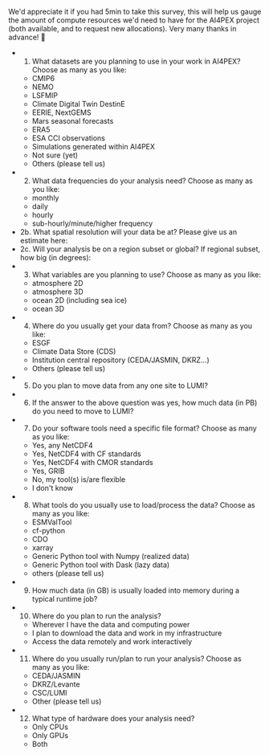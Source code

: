 We'd appreciate it if you had 5min to take this survey, this will help us gauge the amount of compute
resources we'd need to have for the AI4PEX project (both available, and to request new allocations). Very many thanks 
in advance! :beer:

- 1. What datasets are you planning to use in your work in AI4PEX? Choose as many as you like:
  - CMIP6
  - NEMO
  - LSFMIP
  - Climate Digital Twin DestinE
  - EERIE, NextGEMS
  - Mars seasonal forecasts
  - ERA5
  - ESA CCI observations
  - Simulations generated within AI4PEX
  - Not sure (yet)
  - Others (please tell us)
- 2. What data frequencies do your analysis need? Choose as many as you like:
  - monthly
  - daily
  - hourly
  - sub-hourly/minute/higher frequency
- 2b. What spatial resolution will your data be at? Please give us an estimate here:
- 2c. Will your analysis be on a region subset or global? If regional subset, how big (in degrees):
- 3. What variables are you planning to use? Choose as many as you like:
  - atmosphere 2D
  - atmosphere 3D
  - ocean 2D (including sea ice)
  - ocean 3D
- 4. Where do you usually get your data from? Choose as many as you like:
  - ESGF
  - Climate Data Store (CDS)
  - Institution central repository (CEDA/JASMIN, DKRZ...)
  - Others (please tell us)
- 5. Do you plan to move data from any one site to LUMI?
- 6. If the answer to the above question was yes, how much data (in PB) do you need to move to LUMI?
- 7. Do your software tools need a specific file format? Choose as many as you like:
  - Yes, any NetCDF4
  - Yes, NetCDF4 with CF standards
  - Yes, NetCDF4 with CMOR standards
  - Yes, GRIB
  - No, my tool(s) is/are flexible
  - I don't know
- 8. What tools do you usually use to load/process the data? Choose as many as you like:
  - ESMValTool
  - cf-python
  - CDO
  - xarray
  - Generic Python tool with Numpy (realized data)
  - Generic Python tool with Dask (lazy data)
  - others (please tell us)
- 9. How much data (in GB) is usually loaded into memory during a typical runtime job?
- 10. Where do you plan to run the analysis?
  - Wherever I have the data and computing power
  - I plan to download the data and work in my infrastructure
  - Access the data remotely and work interactively
- 11. Where do you usually run/plan to run your analysis? Choose as many as you like:
  - CEDA/JASMIN
  - DKRZ/Levante
  - CSC/LUMI
  - Other (please tell us)
- 12. What type of hardware does your analysis need?
  - Only CPUs
  - Only GPUs
  - Both
